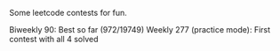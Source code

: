 Some leetcode contests for fun.

Biweekly 90: Best so far (972/19749)
Weekly 277 (practice mode): First contest with all 4 solved 
